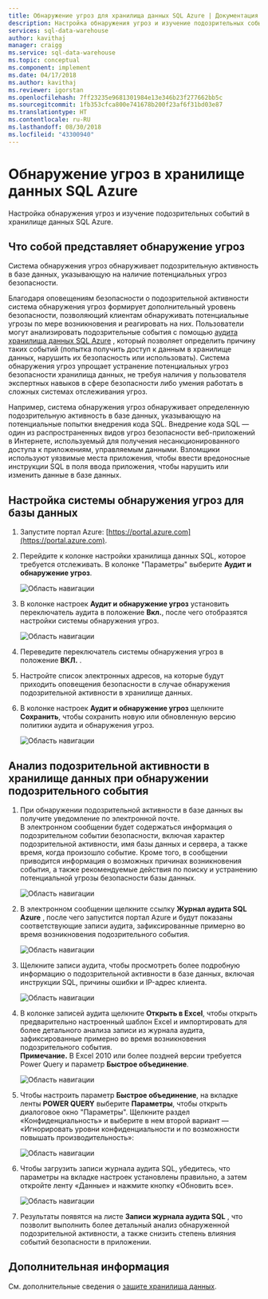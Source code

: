 ```yaml
---
title: Обнаружение угроз для хранилища данных SQL Azure | Документация Майкрософт
description: Настройка обнаружения угроз и изучение подозрительных событий в хранилище данных SQL Azure.
services: sql-data-warehouse
author: kavithaj
manager: craigg
ms.service: sql-data-warehouse
ms.topic: conceptual
ms.component: implement
ms.date: 04/17/2018
ms.author: kavithaj
ms.reviewer: igorstan
ms.openlocfilehash: 7ff23235e9681301984e13e346b23f277662bb5c
ms.sourcegitcommit: 1fb353cfca800e741678b200f23af6f31bd03e87
ms.translationtype: HT
ms.contentlocale: ru-RU
ms.lasthandoff: 08/30/2018
ms.locfileid: "43300940"
---
```

# <a name="threat-detection-in-azure-sql-data-warehouse"></a>Обнаружение угроз в хранилище данных SQL Azure
Настройка обнаружения угроз и изучение подозрительных событий в хранилище данных SQL Azure.

## <a name="what-is-threat-detection"></a>Что собой представляет обнаружение угроз
Система обнаружения угроз обнаруживает подозрительную активность в базе данных, указывающую на наличие потенциальных угроз безопасности. 

Благодаря оповещениям безопасности о подозрительной активности система обнаружения угроз формирует дополнительный уровень безопасности, позволяющий клиентам обнаруживать потенциальные угрозы по мере возникновения и реагировать на них. Пользователи могут анализировать подозрительные события с помощью [аудита хранилища данных SQL Azure](sql-data-warehouse-auditing-overview.md) , который позволяет определить причину таких событий (попытка получить доступ к данным в хранилище данных, нарушить их безопасность или использовать).
Система обнаружения угроз упрощает устранение потенциальных угроз безопасности хранилища данных, не требуя наличия у пользователя экспертных навыков в сфере безопасности либо умения работать в сложных системах отслеживания угроз.

Например, система обнаружения угроз обнаруживает определенную подозрительную активность в базе данных, указывающую на потенциальные попытки внедрения кода SQL. Внедрение кода SQL — один из распространенных видов угроз безопасности веб-приложений в Интернете, используемый для получения несанкционированного доступа к приложениям, управляемым данными. Взломщики используют уязвимые места приложения, чтобы ввести вредоносные инструкции SQL в поля ввода приложения, чтобы нарушить или изменить данные в базе данных.

## <a name="set-up-threat-detection-for-your-database"></a>Настройка системы обнаружения угроз для базы данных
1. Запустите портал Azure: [https://portal.azure.com](https://portal.azure.com).
2. Перейдите к колонке настройки хранилища данных SQL, которое требуется отслеживать. В колонке "Параметры" выберите **Аудит и обнаружение угроз**.
   
    ![Область навигации](media/sql-data-warehouse-security-threat-detection/1_td_click_on_settings.png)
3. В колонке настроек **Аудит и обнаружение угроз** установить переключатель аудита в положение **Вкл.**, после чего отобразятся настройки системы обнаружения угроз.
   
    ![Область навигации](media/sql-data-warehouse-security-threat-detection/2_td_turn_on_auditing.png)
4. Переведите переключатель системы обнаружения угроз в положение **ВКЛ.** .
5. Настройте список электронных адресов, на которые будут приходить оповещения безопасности в случае обнаружения подозрительной активности в хранилище данных.
6. В колонке настроек **Аудит и обнаружение угроз** щелкните **Сохранить**, чтобы сохранить новую или обновленную версию политики аудита и обнаружения угроз.
   
    ![Область навигации](media/sql-data-warehouse-security-threat-detection/3_td_turn_on_threat_detection.png)

## <a name="explore-anomalous-data-warehouse-activities-upon-detection-of-a-suspicious-event"></a>Анализ подозрительной активности в хранилище данных при обнаружении подозрительного события
1. При обнаружении подозрительной активности в базе данных вы получите уведомление по электронной почте. <br/>
   В электронном сообщении будет содержаться информация о подозрительном событии безопасности, включая характер подозрительной активности, имя базы данных и сервера, а также время, когда произошло событие. Кроме того, в сообщении приводится информация о возможных причинах возникновения события, а также рекомендуемые действия по поиску и устранению потенциальной угрозы безопасности базы данных.<br/>
   
    ![Область навигации](media/sql-data-warehouse-security-threat-detection/4_td_email.png)
2. В электронном сообщении щелкните ссылку **Журнал аудита SQL Azure** , после чего запустится портал Azure и будут показаны соответствующие записи аудита, зафиксированные примерно во время возникновения подозрительного события.
   
    ![Область навигации](media/sql-data-warehouse-security-threat-detection/5_td_audit_records.png)
3. Щелкните записи аудита, чтобы просмотреть более подробную информацию о подозрительной активности в базе данных, включая инструкции SQL, причины ошибки и IP-адрес клиента.
   
    ![Область навигации](media/sql-data-warehouse-security-threat-detection/6_td_audit_record_details.png)
4. В колонке записей аудита щелкните **Открыть в Excel**, чтобы открыть предварительно настроенный шаблон Excel и импортировать для более детального анализа записи из журнала аудита, зафиксированные примерно во время возникновения подозрительного события.<br/>
   **Примечание.** В Excel 2010 или более поздней версии требуется Power Query и параметр **Быстрое объединение**.
   
    ![Область навигации](media/sql-data-warehouse-security-threat-detection/7_td_audit_records_open_excel.png)
5. Чтобы настроить параметр **Быстрое объединение**, на вкладке ленты **POWER QUERY** выберите **Параметры**, чтобы открыть диалоговое окно "Параметры". Щелкните раздел «Конфиденциальность» и выберите в нем второй вариант — «Игнорировать уровни конфиденциальности и по возможности повышать производительность»:
   
    ![Область навигации](media/sql-data-warehouse-security-threat-detection/8_td_excel_fast_combine.png)
6. Чтобы загрузить записи журнала аудита SQL, убедитесь, что параметры на вкладке настроек установлены правильно, а затем откройте ленту «Данные» и нажмите кнопку «Обновить все».
   
    ![Область навигации](media/sql-data-warehouse-security-threat-detection/9_td_excel_parameters.png)
7. Результаты появятся на листе **Записи журнала аудита SQL** , что позволит выполнить более детальный анализ обнаруженной подозрительной активности, а также снизить степень влияния событий безопасности в приложении.

## <a name="next-steps"></a>Дополнительная информация
См. дополнительные сведения о [защите хранилища данных](sql-data-warehouse-overview-manage-security.md).
